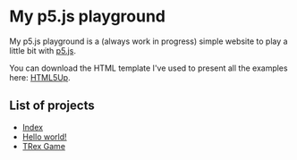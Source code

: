 # My p5.js playground

My p5.js playground is a (always work in progress) simple website to play a little bit with [p5.js](https://p5js.org).

You can download the HTML template I've used to present all the examples here: [HTML5Up](https://html5up.net).

## List of projects

* [Index](http://dreamingechoes.github.io/my-p5js-playground)
* [Hello world!](http://dreamingechoes.github.io/my-p5js-playground/projects/helloworld.html)
* [TRex Game](http://dreamingechoes.github.io/my-p5js-playground/projects/trexgame.html)
